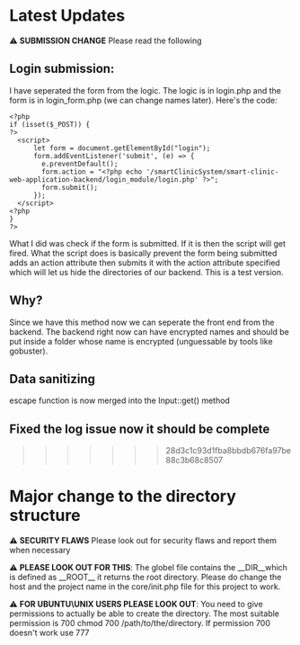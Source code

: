 # Latest Updates

:warning: **SUBMISSION CHANGE** Please read the following

## Login submission:

I have seperated the form from the logic. The logic is in login.php and the form is in login_form.php (we can change names later). Here's the code:

```
<?php
if (isset($_POST)) {
?>
  <script>
      let form = document.getElementById("login");
      form.addEventListener('submit', (e) => {
        e.preventDefault();
        form.action = "<?php echo '/smartClinicSystem/smart-clinic-web-application-backend/login_module/login.php' ?>";
        form.submit();
      });
  </script>
<?php
}
?>
```

What I did was check if the form is submitted. If it is then the script will get fired. What the script does is basically prevent the form being submitted adds an action attribute then submits it with the action attribute specified which will let us hide the directories of our backend. This is a test version.

## Why?

Since we have this method now we can seperate the front end from the backend. The backend right now can have encrypted names and should be put inside a folder whose name is encrypted (unguessable by tools like gobuster).


## Data sanitizing
escape function is now merged into the Input::get() method
## Fixed the log issue now it should be complete
>>>>>>> 28d3c1c93d1fba8bbdb676fa97be88c3b68c8507

# Major change to the directory structure

:warning: **SECURITY FLAWS** Please look out for security flaws and report them when necessary

:warning: **PLEASE LOOK OUT FOR THIS**: The globel file contains the \_\_DIR\_\_which is defined as \_\_ROOT\_\_ it returns the root directory. Please do change the host and the project name in the core/init.php file for this project to work.

:warning: **FOR UBUNTU\UNIX USERS PLEASE LOOK OUT**: You need to give permissions to actually be able to create the directory. The most suitable permission is 700 chmod 700 /path/to/the/directory. If permission 700 doesn't work use 777
